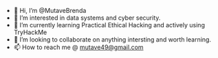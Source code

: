 - 👋 Hi, I’m @MutaveBrenda
- 👀 I’m interested in data systems and cyber security.
- 🌱 I’m currently learning Practical Ethical Hacking and actively using TryHackMe
- 💞️ I’m looking to collaborate on anything intersting and worth learning.
- 📫 How to reach me @ mutave49@gmail.com

<!---
MutaveBrenda/MutaveBrenda is a ✨ special ✨ repository because its `README.md` (this file) appears on your GitHub profile.
You can click the Preview link to take a look at your changes.
--->
